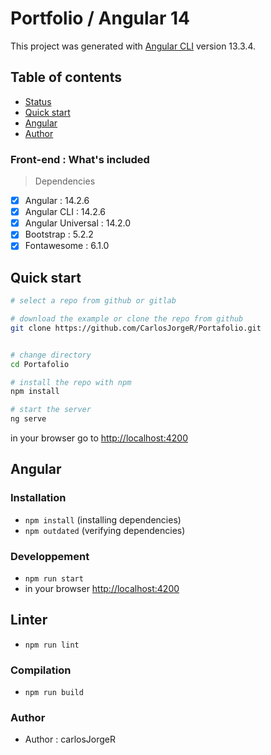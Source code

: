# Portfolio / Angular 14

This project was generated with [Angular CLI](https://github.com/angular/angular-cli) version 13.3.4.

## Table of contents

- [Status](#status)
- [Quick start](#quick-start)
- [Angular](#angular)
- [Author](#author)


### Front-end : What's included
> Dependencies
- [x] Angular : 14.2.6
- [x] Angular CLI : 14.2.6
- [x] Angular Universal : 14.2.0
- [x] Bootstrap : 5.2.2
- [x] Fontawesome : 6.1.0

## Quick start

```bash
# select a repo from github or gitlab

# download the example or clone the repo from github
git clone https://github.com/CarlosJorgeR/Portafolio.git


# change directory
cd Portafolio

# install the repo with npm
npm install

# start the server
ng serve

```
in your browser go to [http://localhost:4200](http://localhost:4200) 
## Angular

### Installation
* `npm install` (installing dependencies)
* `npm outdated` (verifying dependencies)

### Developpement
* `npm run start`
* in your browser [http://localhost:4200](http://localhost:4200) 

## Linter
* `npm run lint`

<!-- ## Tests
* `npm run test`
* `npm run coverage` -->

### Compilation
* `npm run build`

<!-- ### Production
* `npm run serve:ssr`
* in your browser [http://localhost:4000](http://localhost:4000)  -->

<!-- ### Bootstrap UI
* `change directory` cd ui
* Launch html pages in your browser -->

### Author
* Author  : carlosJorgeR